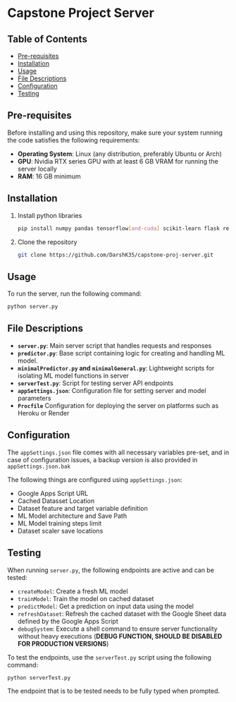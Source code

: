 # Capstone Project Server

## Table of Contents
* [Pre-requisites](#pre-requisites)
* [Installation](#installation)
* [Usage](#usage)
* [File Descriptions](#file-descriptions)
* [Configuration](#configuration)
* [Testing](#testing)

## Pre-requisites
Before installing and using this repository, make sure your system running the code satisfies the following requirements:

* **Operating System**: Linux (any distribution, preferably Ubuntu or Arch)
* **GPU**: Nvidia RTX series GPU with at least 6 GB VRAM for running the server locally
* **RAM**: 16 GB minimum

## Installation
1. Install python libraries
	```bash
	pip install numpy pandas tensorflow[and-cuda] scikit-learn flask requests json pickle
	```

1. Clone the repository
	```bash
	git clone https://github.com/DarshK35/capstone-proj-server.git
	```


## Usage
To run the server, run the following command:

```bash
python server.py
```

## File Descriptions
* **`server.py`**: Main server script that handles requests and responses
* **`predictor.py`**: Base script containing logic for creating and handling ML model.
* **`minimalPredictor.py` and `minimalGeneral.py`**: Lightweight scripts for isolating ML model functions in server
* **`serverTest.py`**: Script for testing server API endpoints
* **`appSettings.json`**: Configuration file for setting server and model parameters
* **`Procfile`** Configuration for deploying the server on platforms such as Heroku or Render


## Configuration
The `appSettings.json` file comes with all necessary variables pre-set, and in case of configuration issues, a backup version is also provided in `appSettings.json.bak`

The following things are configured using `appSettings.json`:
* Google Apps Script URL
* Cached Datasset Location
* Dataset feature and target variable definition
* ML Model architecture and Save Path
* ML Model training steps limit
* Dataset scaler save locations

## Testing
When running `server.py`, the following endpoints are active and can be tested:
* `createModel`: Create a fresh ML model
* `trainModel`: Train the model on cached dataset
* `predictModel`: Get a prediction on input data using the model
* `refreshDataset`: Refresh the cached dataset with the Google Sheet data defined by the Google Apps Script
* `debugSystem`: Execute a shell command to ensure server functionality without heavy executions (**DEBUG FUNCTION, SHOULD BE DISABLED FOR PRODUCTION VERSIONS**)


To test the endpoints, use the `serverTest.py` script using the following command:  
```bash
python serverTest.py
```

The endpoint that is to be tested needs to be fully typed when prompted.